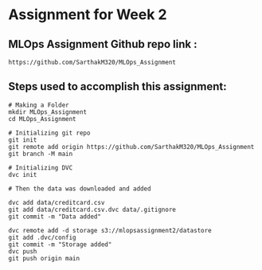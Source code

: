 # Assignment for Week 2 

## MLOps Assignment Github repo link :
```
https://github.com/SarthakM320/MLOps_Assignment
```
## Steps used to accomplish this assignment:
```
# Making a Folder
mkdir MLOps_Assignment
cd MLOps_Assignment

# Initializing git repo
git init
git remote add origin https://github.com/SarthakM320/MLOps_Assignment
git branch -M main

# Initializing DVC
dvc init

# Then the data was downloaded and added

dvc add data/creditcard.csv
git add data/creditcard.csv.dvc data/.gitignore
git commit -m "Data added"

dvc remote add -d storage s3://mlopsassignment2/datastore
git add .dvc/config
git commit -m "Storage added"
dvc push
git push origin main


```
